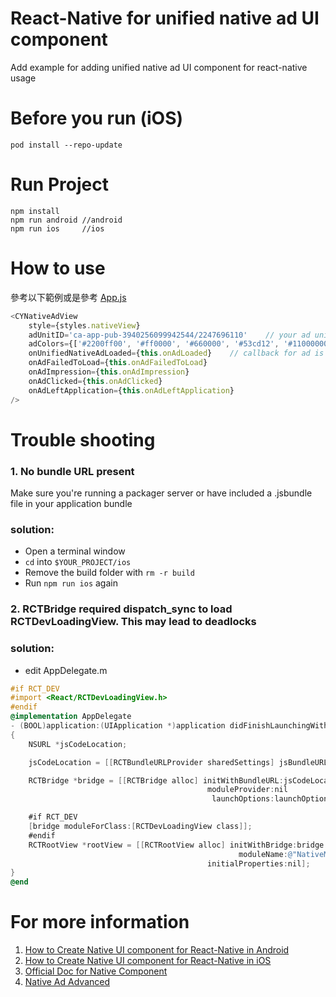 
# React-Native for unified native ad UI component 

Add example for adding unified native ad UI component for react-native usage

# Before you run (iOS)
```shell
pod install --repo-update
```

# Run Project
```shell
npm install
npm run android //android
npm run ios     //ios
```

# How to use
參考以下範例或是參考 [App.js](https://github.com/newman-chen/react-native-admob-native-unified/blob/master/App.js)
```javascript
<CYNativeAdView
    style={styles.nativeView} 
    adUnitID='ca-app-pub-3940256099942544/2247696110'    // your ad unit id
    adColors={['#2200ff00', '#ff0000', '#660000', '#53cd12', '#11000000']}    // color sets
    onUnifiedNativeAdLoaded={this.onAdLoaded}    // callback for ad is loaded
    onAdFailedToLoad={this.onAdFailedToLoad}
    onAdImpression={this.onAdImpression}
    onAdClicked={this.onAdClicked}
    onAdLeftApplication={this.onAdLeftApplication}
/>
```

# Trouble shooting
### 1. No bundle URL present
Make sure you're running a packager server or have included a .jsbundle file in your application bundle
### solution:
- Open a terminal window
- ```cd``` into ```$YOUR_PROJECT/ios```
- Remove the build folder with ```rm -r build```
- Run ```npm run ios``` again

### 2. RCTBridge required dispatch_sync to load RCTDevLoadingView. This may lead to deadlocks
### solution:
- edit AppDelegate.m
```Objective-C
#if RCT_DEV
#import <React/RCTDevLoadingView.h>
#endif
@implementation AppDelegate
- (BOOL)application:(UIApplication *)application didFinishLaunchingWithOptions:(NSDictionary *)launchOptions
{
    NSURL *jsCodeLocation;

    jsCodeLocation = [[RCTBundleURLProvider sharedSettings] jsBundleURLForBundleRoot:@"index" fallbackResource:nil];

    RCTBridge *bridge = [[RCTBridge alloc] initWithBundleURL:jsCodeLocation
                                            moduleProvider:nil
                                             launchOptions:launchOptions];

    #if RCT_DEV
    [bridge moduleForClass:[RCTDevLoadingView class]];
    #endif
    RCTRootView *rootView = [[RCTRootView alloc] initWithBridge:bridge
                                                   moduleName:@"NativeModuleSample"
                                            initialProperties:nil];
}
@end
```

# For more information
1. [How to Create Native UI component for React-Native in Android](https://medium.com/p/ce198854ba22/)
2. [How to Create Native UI component for React-Native in iOS](https://medium.com/p/ce198854ba22/)
3. [Official Doc for Native Component](https://facebook.github.io/react-native/docs/native-components-android.html)
4. [Native Ad Advanced](https://developers.google.com/admob/android/native-unified)
